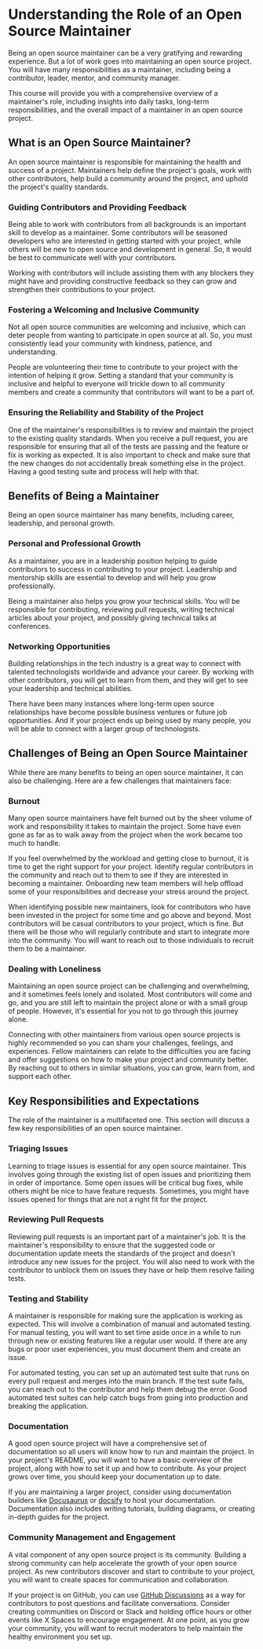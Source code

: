 # Understanding the Role of an Open Source Maintainer

Being an open source maintainer can be a very gratifying and rewarding experience. But a lot of work goes into maintaining an open source project. You will have many responsibilities as a maintainer, including being a contributor, leader, mentor, and community manager.

This course will provide you with a comprehensive overview of a maintainer's role, including insights into daily tasks, long-term responsibilities, and the overall impact of a maintainer in an open source project.

## What is an Open Source Maintainer?

An open source maintainer is responsible for maintaining the health and success of a project. Maintainers help define the project's goals, work with other contributors, help build a community around the project, and uphold the project's quality standards.

### Guiding Contributors and Providing Feedback

Being able to work with contributors from all backgrounds is an important skill to develop as a maintainer. Some contributors will be seasoned developers who are interested in getting started with your project, while others will be new to open source and development in general. So, it would be best to communicate well with your contributors.

Working with contributors will include assisting them with any blockers they might have and providing constructive feedback so they can grow and strengthen their contributions to your project.

### Fostering a Welcoming and Inclusive Community

Not all open source communities are welcoming and inclusive, which can deter people from wanting to participate in open source at all. So, you must consistently lead your community with kindness, patience, and understanding.

People are volunteering their time to contribute to your project with the intention of helping it grow. Setting a standard that your community is inclusive and helpful to everyone will trickle down to all community members and create a community that contributors will want to be a part of.

### Ensuring the Reliability and Stability of the Project

One of the maintainer's responsibilities is to review and maintain the project to the existing quality standards. When you receive a pull request, you are responsible for ensuring that all of the tests are passing and the feature or fix is working as expected. It is also important to check and make sure that the new changes do not accidentally break something else in the project. Having a good testing suite and process will help with that.

## Benefits of Being a Maintainer

Being an open source maintainer has many benefits, including career, leadership, and personal growth.

### Personal and Professional Growth

As a maintainer, you are in a leadership position helping to guide contributors to success in contributing to your project. Leadership and mentorship skills are essential to develop and will help you grow professionally.

Being a maintainer also helps you grow your technical skills. You will be responsible for contributing, reviewing pull requests, writing technical articles about your project, and possibly giving technical talks at conferences.

### Networking Opportunities

Building relationships in the tech industry is a great way to connect with talented technologists worldwide and advance your career. By working with other contributors, you will get to learn from them, and they will get to see your leadership and technical abilities.

There have been many instances where long-term open source relationships have become possible business ventures or future job opportunities. And if your project ends up being used by many people, you will be able to connect with a larger group of technologists.

## Challenges of Being an Open Source Maintainer

While there are many benefits to being an open source maintainer, it can also be challenging. Here are a few challenges that maintainers face:

### Burnout

Many open source maintainers have felt burned out by the sheer volume of work and responsibility it takes to maintain the project. Some have even gone as far as to walk away from the project when the work became too much to handle.

If you feel overwhelmed by the workload and getting close to burnout, it is time to get the right support for your project. Identify regular contributors in the community and reach out to them to see if they are interested in becoming a maintainer. Onboarding new team members will help offload some of your responsibilities and decrease your stress around the project.

When identifying possible new maintainers, look for contributors who have been invested in the project for some time and go above and beyond. Most contributors will be casual contributors to your project, which is fine. But there will be those who will regularly contribute and start to integrate more into the community. You will want to reach out to those individuals to recruit them to be a maintainer.

### Dealing with Loneliness

Maintaining an open source project can be challenging and overwhelming, and it sometimes feels lonely and isolated. Most contributors will come and go, and you are still left to maintain the project alone or with a small group of people. However, it's essential for you not to go through this journey alone.

Connecting with other maintainers from various open source projects is highly recommended so you can share your challenges, feelings, and experiences. Fellow maintainers can relate to the difficulties you are facing and offer suggestions on how to make your project and community better. By reaching out to others in similar situations, you can grow, learn from, and support each other.

## Key Responsibilities and Expectations

The role of the maintainer is a multifaceted one. This section will discuss a few key responsibilities of an open source maintainer.

### Triaging Issues

Learning to triage issues is essential for any open source maintainer. This involves going through the existing list of open issues and prioritizing them in order of importance. Some open issues will be critical bug fixes, while others might be nice to have feature requests. Sometimes, you might have issues opened for things that are not a right fit for the project.

### Reviewing Pull Requests

Reviewing pull requests is an important part of a maintainer's job. It is the maintainer's responsibility to ensure that the suggested code or documentation update meets the standards of the project and doesn't introduce any new issues for the project. You will also need to work with the contributor to unblock them on issues they have or help them resolve failing tests.

### Testing and Stability

A maintainer is responsible for making sure the application is working as expected. This will involve a combination of manual and automated testing. For manual testing, you will want to set time aside once in a while to run through new or existing features like a regular user would. If there are any bugs or poor user experiences, you must document them and create an issue.

For automated testing, you can set up an automated test suite that runs on every pull request and merges into the main branch. If the test suite fails, you can reach out to the contributor and help them debug the error. Good automated test suites can help catch bugs from going into production and breaking the application.

### Documentation

A good open source project will have a comprehensive set of documentation so all users will know how to run and maintain the project. In your project's README, you will want to have a basic overview of the project, along with how to set it up and how to contribute. As your project grows over time, you should keep your documentation up to date.

If you are maintaining a larger project, consider using documentation builders like [Docusaurus](https://docusaurus.io/) or [docsify](https://docsify.js.org/#/) to host your documentation. Documentation also includes writing tutorials, building diagrams, or creating in-depth guides for the project.

### Community Management and Engagement

A vital component of any open source project is its community. Building a strong community can help accelerate the growth of your open source project. As new contributors discover and start to contribute to your project, you will want to create spaces for communication and collaboration.

If your project is on GitHub, you can use [GitHub Discussions](https://docs.github.com/en/discussions) as a way for contributors to post questions and facilitate conversations. Consider creating communities on Discord or Slack and holding office hours or other events like X Spaces to encourage engagement. At one point, as you grow your community, you will want to recruit moderators to help maintain the healthy environment you set up.
